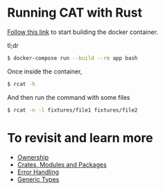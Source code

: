 # Running CAT with Rust

[Follow this link](DOCKER.md) to start building the docker container.

tl;dr
```zsh
$ docker-compose run --build --rm app bash
```

Once inside the container,
```zsh
$ rcat -h
```

And then run the command with some files
```zsh
$ rcat -n -l fixtures/file1 fixtures/file2
```

# To revisit and learn more

- [Ownership](https://doc.rust-lang.org/book/ch04-01-what-is-ownership.html)
- [Crates, Modules and Packages](https://doc.rust-lang.org/book/ch07-00-managing-growing-projects-with-packages-crates-and-modules.html)
- [Error Handling](https://doc.rust-lang.org/book/ch09-00-error-handling.html)
- [Generic Types](https://doc.rust-lang.org/book/ch10-00-generics.html)
